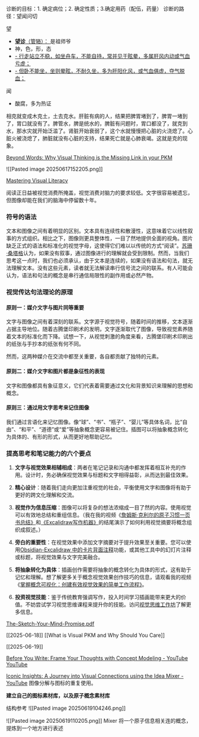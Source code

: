 
诊断的目标：1. 确定病位；2. 确定性质；3.确定用药（配伍，药量）
诊断的路径：望闻问切

望
- [**望诊**（管辂）： ](004%20%E9%87%91%E5%8C%AE%E8%A6%81%E7%95%A5#^3revpxy) 是祖师爷
- 神，色，形，态
- [- 行走站立不稳，如坐舟车，不能自持，常并见于眩晕，多属肝风内动或气血亏虚；](194%20%E4%B8%AD%E5%8C%BB%E8%AF%8A%E6%96%AD%E5%AD%A6#^c8mkuri)
- [- 但卧不能坐，坐则晕眩，不耐久坐，多为肝阳化风，或气血俱虚，夺气脱血；](194%20%E4%B8%AD%E5%8C%BB%E8%AF%8A%E6%96%AD%E5%AD%A6#^gwtn2o9)

闻
- 酸腐，多为热证




相克就变成木克土，土去克水。肝脏有病的人，结果把脾胃堵到了，脾胃一堵到了，胃口就没有了。脾管水，脾是统水的，脾脏有问题时，胃口都没了，就克到水，那水灾就开始泛滥了。肾脏开始衰弱了，这个水就慢慢把心脏的火浇熄了。心脏火被浇熄了，肺脏就没有心脏的支持，结果死亡就是心肺衰竭。这就是克的现象。




[Beyond Words: Why Visual Thinking is the Missing Link in your PKM](https://www.visual-thinking-workshop.com/beyond-words-why-visual-thinking-is-the-missing-link-in-your-pkm)

![[Pasted image 20250617152205.png]]

[Mastering Visual Literacy](https://www.visual-thinking-workshop.com/mastering-visual-literacy)

阅读正日益被视觉消费所掩盖，视觉消费对脑力的要求较低。文字很容易被遗忘，但图像却能在我们的脑海中停留数十年。

### 符号的语法

文本和图像之间有着明显的区别。文本具有连续性和散漫性，这意味着它以线性叙事的方式组织。相比之下，图像则更具整体性，一目了然地提供全面的视角。图片缺乏正式的语法和标准化的视觉字母，这使得它们难以以传统的方式“阅读”。[苏珊·桑塔格](https://www.gyford.com/phil/writing/2010/08/23/on-photography/)认为，如果没有叙事，通过图像进行的理解就会受到限制。然而，当我们思考这一点时，我们也必须承认，由于文本是连续的，如果没有语法和句法，就无法理解文本。没有这些元素，读者就无法解读串行信号流之间的联系。有人可能会认为，语法和句法的概念是串行通信局限性的副作用或必然产物。



### 视觉传达句法理论的原理

#### 原则一：媒介文字与图片同等重要

文字与图像之间有着深刻的联系。文字源于视觉符号，随着时间的推移，文本逐渐占据主导地位。随着古腾堡印刷术的发明，文字逐渐取代了图像，导致视觉素养随着文本的标准化而下降。试想一下，从视觉刺激的角度来看，古腾堡印刷术印刷出的纸张与手抄本的纸张有何不同。

然而，这两种媒介在交流中都至关重要，各自都贡献了独特的元素。


#### 原则二：媒介文字和图片都是象征性的表现

文字和图像都具有象征意义，它们代表着需要通过文化和背景知识来理解的思想和概念。

#### 原则三：通过用文字思考来记住图像

我们通过言语化来记忆图像。像“球”、“书”、“瓶子”、“婴儿”等具体名词，比“自由”、“和平”、“道德”或“爱”等抽象概念更容易被记住。插图可以将抽象概念转化为具体的、有形的形式，从而更好地帮助记忆。




### 提高思考和笔记能力的六个要点

1. **文字与视觉效果相辅相成**：两者在笔记记录和沟通中都发挥着相互补充的作用。设计时，务必确保视觉效果与标题和文字相得益彰，从而达到最佳效果。
    
2. **精心设计**：随着我们走向更加注重视觉的社会，平衡使用文字和图像将有助于更好的跨文化理解和交流。
    
3. **视觉作为信息压缩**：图像可以将复杂的想法浓缩成一目了然的内容。使用视觉可以有效地总结和重组信息。（我在我的视频《[詹姆斯·克利尔的原子习惯一页书总结》](https://youtu.be/FfOYjTnyPbs)和[《Excalidraw写作机器》](https://youtu.be/zvRpCOZAUSs)的结尾演示了如何利用视觉摘要将概念组织成叙述。）
    
4. **旁白的重要性**：在视觉效果中添加文字摘要对于提升效果至关重要。您可以使用[Obsidian-Excalidraw 中的卡片背面注释](https://youtu.be/tHUcD4rWIuY)功能，或其他工具中的幻灯片注释或标题，将视觉效果与文字完美融合。
    
5. **将抽象转化为具体**：插画创作需要将抽象的概念转化为具体的形式，这有助于记忆和理解。想了解更多关于概念视觉效果创作技巧的信息，请观看我的视频《[掌握概念可视化：创建有效视觉效果的简单工作流程》](https://youtu.be/MTdbhePtCco)。
    
6. **投资视觉技能**：鉴于传统教育强调写作，投入时间学习插画能带来更大的价值。不妨尝试学习视觉思维课程来提升你的技能。访问[视觉思维工作坊](https://www.visual-thinking-workshop.com/vtw)了解更多信息。



[The-Sketch-Your-Mind-Promise.pdf](https://sketch-your-mind.com/resources/The-Sketch-Your-Mind-Promise.pdf)

[[2025-06-18]]
[[What is Visual PKM and Why Should You Care]]




[[2025-06-19]] 

[Before You Write: Frame Your Thoughts with Concept Modeling - YouTube](https://www.youtube.com/watch?v=Zg_DUj68VkY)
[YouTube](https://www.youtube.com/redirect?event=video_description&redir_token=QUFFLUhqbDhFdGNlQWp5Q0tTWFU0eHl1anBDcVV2VlBNUXxBQ3Jtc0tsMW9hZVdINjhVcUJ3ZVBhRWxfQUprZWxWOFd3UFZpWEs4V0N0SmZpNFlhVzY1dDZ4ZzRGeXU3WmFBS3B1blhOVkdNVzNPSlAtSERVcUtkaXhMcm1GRG9Va2g3eDZLR0hnS0pWVFgzNzRfSG85WE16SQ&q=https%3A%2F%2Fexcalidraw.com%2F%23json%3DpwLtCkoKZVEkywvXNYjau%2Ckbljw8nPClZPYrv5xJiSUA&v=Zg_DUj68VkY)


[Iconic Insights: A Journey into Visual Connections using the Idea Mixer - YouTube](https://www.youtube.com/watch?v=ItV8PEaPorE)
图像分解与图标的重复使用。

**建立自己的图标素材库，以及原子概念素材库**

结构参考
![[Pasted image 20250619104246.png]]


![[Pasted image 20250619110205.png]] 
Mixer 将一个原子信息相关连的概念，提炼到一个地方进行表述

